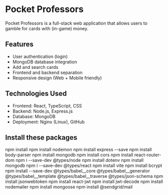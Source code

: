 # Pocket Professors

Pocket Professors is a full-stack web application that allows users to gamble for cards with (in-game) money.

##  Features

- User authentication (login)
- MongoDB database integration
- Add and search cards
- Frontend and backend separation
- Responsive design (Web + Mobile friendly)

##  Technologies Used

- Frontend: React, TypeScript, CSS
- Backend: Node.js, Express.js
- Database: MongoDB
- Deployment: Nginx (Linux), GitHub

## Install these packages
npm install
npm install nodemon
npm install express --save
npm install body-parser
npm install mongodb
npm install cors
npm install react-router-dom
npm i --save-dev @types/node
npm install dotenv
npm install mongodb
npm i --save-dev @types/react
npm install vite
npm install bcrypt
npm install --save-dev @types/babel__core @types/babel__generator @types/babel__template @types/babel__traverse @types/json-schema
npm install jsonwebtoken 
npm install react-jwt 
npm install jwt-decode
npm install nodemailer
npm install mongoose
npm install @sendgrid/mail